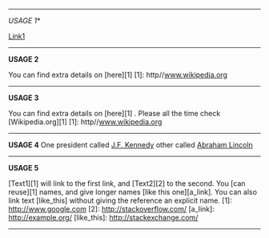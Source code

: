 ***
*USAGE 1**

[Link1]('www.mynet.com')

***
**USAGE 2**

You can find extra details on [here][1]
[1]: http//www.wikipedia.org

***
**USAGE 3** 

You can find extra details on [here][1] . Please all the time check [Wikipedia.org][1]
[1]: http//www.wikipedia.org

***
**USAGE 4**
One president called [J.F. Kennedy][this is it] other called [Abraham Lincoln][this is other one]

[this is it]: /www.google.com/jfk
[this is other one]: www.google.com/abrahamlincoln

***
**USAGE 5**

[Text1][1] will link to the first link, and [Text2][2] to the second.
You [can reuse][1] names, and give longer names [like this one][a_link].
You can also link text [like_this] without giving the reference an explicit name.
[1]: http://www.google.com
[2]: http://stackoverflow.com/
[a_link]: http://example.org/
[like_this]: http://stackexchange.com/


***